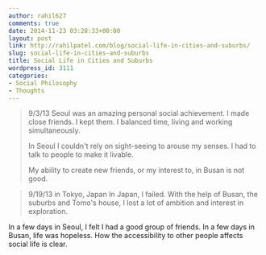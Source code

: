 ```yaml
---
author: rahil627
comments: true
date: 2014-11-23 03:28:33+00:00
layout: post
link: http://rahilpatel.com/blog/social-life-in-cities-and-suburbs/
slug: social-life-in-cities-and-suburbs
title: Social Life in Cities and Suburbs
wordpress_id: 3111
categories:
- Social Philosophy
- Thoughts
---
```


<blockquote>9/3/13
Seoul was an amazing personal social achievement. I made close friends. I kept them. I balanced time, living and working simultaneously.

In Seoul I couldn't rely on sight-seeing to arouse my senses. I had to talk to people to make it livable.

My ability to create new friends, or my interest to, in Busan is not good.</blockquote>





<blockquote>9/19/13 in Tokyo, Japan
In Japan, I failed. With the help of Busan, the suburbs and Tomo's house, I lost a lot of ambition and interest in exploration.</blockquote>



In a few days in Seoul, I felt I had a good group of friends. In a few days in Busan, life was hopeless. How the accessibility to other people affects social life is clear.
